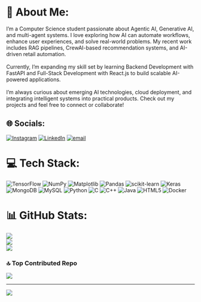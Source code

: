 # 💫 About Me:
I’m a Computer Science student passionate about Agentic AI, Generative AI, and multi-agent systems. I love exploring how AI can automate workflows, enhance user experiences, and solve real-world problems. My recent work includes RAG pipelines, CrewAI-based recommendation systems, and AI-driven retail automation.<br><br>Currently, I’m expanding my skill set by learning Backend Development with FastAPI and Full-Stack Development with React.js to build scalable AI-powered applications.<br><br>I’m always curious about emerging AI technologies, cloud deployment, and integrating intelligent systems into practical products. Check out my projects and feel free to connect or collaborate!


## 🌐 Socials:
[![Instagram](https://img.shields.io/badge/Instagram-%23E4405F.svg?logo=Instagram&logoColor=white)](https://instagram.com/saikrish1105) [![LinkedIn](https://img.shields.io/badge/LinkedIn-%230077B5.svg?logo=linkedin&logoColor=white)](https://linkedin.com/in/https://www.linkedin.com/in/sai-krish-naidu-54550521a/) [![email](https://img.shields.io/badge/Email-D14836?logo=gmail&logoColor=white)](mailto:krishsaivishal@gmail.com) 

# 💻 Tech Stack:
![TensorFlow](https://img.shields.io/badge/TensorFlow-%23FF6F00.svg?style=flat-square&logo=TensorFlow&logoColor=white) ![NumPy](https://img.shields.io/badge/numpy-%23013243.svg?style=flat-square&logo=numpy&logoColor=white) ![Matplotlib](https://img.shields.io/badge/Matplotlib-%23ffffff.svg?style=flat-square&logo=Matplotlib&logoColor=black) ![Pandas](https://img.shields.io/badge/pandas-%23150458.svg?style=flat-square&logo=pandas&logoColor=white) ![scikit-learn](https://img.shields.io/badge/scikit--learn-%23F7931E.svg?style=flat-square&logo=scikit-learn&logoColor=white) ![Keras](https://img.shields.io/badge/Keras-%23D00000.svg?style=flat-square&logo=Keras&logoColor=white) ![MongoDB](https://img.shields.io/badge/MongoDB-%234ea94b.svg?style=flat-square&logo=mongodb&logoColor=white) ![MySQL](https://img.shields.io/badge/mysql-4479A1.svg?style=flat-square&logo=mysql&logoColor=white) ![Python](https://img.shields.io/badge/python-3670A0?style=flat-square&logo=python&logoColor=ffdd54) ![C](https://img.shields.io/badge/c-%2300599C.svg?style=flat-square&logo=c&logoColor=white) ![C++](https://img.shields.io/badge/c++-%2300599C.svg?style=flat-square&logo=c%2B%2B&logoColor=white) ![Java](https://img.shields.io/badge/java-%23ED8B00.svg?style=flat-square&logo=openjdk&logoColor=white) ![HTML5](https://img.shields.io/badge/html5-%23E34F26.svg?style=flat-square&logo=html5&logoColor=white) ![Docker](https://img.shields.io/badge/docker-%230db7ed.svg?style=flat-square&logo=docker&logoColor=white)
# 📊 GitHub Stats:
![](https://github-readme-stats.vercel.app/api?username=saikrish1105&theme=maroongold&hide_border=false&include_all_commits=true&count_private=true)<br/>
![](https://nirzak-streak-stats.vercel.app/?user=saikrish1105&theme=maroongold&hide_border=false)<br/>
![](https://github-readme-stats.vercel.app/api/top-langs/?username=saikrish1105&theme=maroongold&hide_border=false&include_all_commits=true&count_private=true&layout=compact)


### 🔝 Top Contributed Repo
![](https://github-contributor-stats.vercel.app/api?username=saikrish1105&limit=5&theme=maroongold&combine_all_yearly_contributions=true)

---
[![](https://visitcount.itsvg.in/api?id=saikrish1105&icon=6&color=7)](https://visitcount.itsvg.in)

<!-- Proudly created with GPRM ( https://gprm.itsvg.in ) -->
